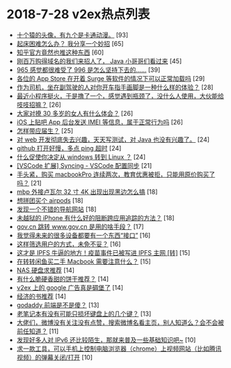 # 2018-7-28 v2ex热点列表

+ [十个猿的头像，有九个是卡通动漫。](https://www.v2ex.com/t/474936#reply93) [93]
+ [起床困难怎么办？ 我分享一个妙招](https://www.v2ex.com/t/474878#reply65) [65]
+ [知乎官方竟然也推这种东西](https://www.v2ex.com/t/474914#reply60) [60]
+ [刚百万购得域名的我们来招人了， Java 小哥哥们看过来](https://www.v2ex.com/t/474883#reply45) [45]
+ [965 感觉都很难受了 996 是怎么坚持下去的……](https://www.v2ex.com/t/474941#reply39) [39]
+ [各位的 App Store 在开着 Surge 等软件的情况下可以正常加载吗](https://www.v2ex.com/t/474837#reply29) [29]
+ [作为司机，坐在副驾驶的人对你开车指手画脚是一种什么样的体验？](https://www.v2ex.com/t/474855#reply28) [28]
+ [最近小程序挺火，于是撸了一个，感觉遇到瓶颈了，没什么人使用，大伙能给吱吱招嘛？](https://www.v2ex.com/t/474893#reply26) [26]
+ [大家对撩 30 多岁的女人有什么体会？](https://www.v2ex.com/t/474957#reply26) [26]
+ [iOS 上贴吧 App 后台发送 IMEI 等信息，属于正常行为吗](https://www.v2ex.com/t/474872#reply26) [26]
+ [怎样带应届生？](https://www.v2ex.com/t/474866#reply25) [25]
+ [对 web 开发彻底失去兴趣，天天写测试，对 Java 也没有兴趣了。](https://www.v2ex.com/t/474926#reply24) [24]
+ [github 打开好慢，多点 ping 超时](https://www.v2ex.com/t/474928#reply24) [24]
+ [什么促使你决定从 windows 转到 Linux ？](https://www.v2ex.com/t/474958#reply24) [24]
+ [[VSCode 扩展] Syncing - VSCode 配置同步](https://www.v2ex.com/t/474888#reply21) [21]
+ [手头紧，购买 macbookPro 连续两次，教育优惠被拒，只能用原价购买了吗？](https://www.v2ex.com/t/474934#reply21) [21]
+ [mbp 外接卢瓦尔 32 寸 4K 出现出现黑边怎么搞](https://www.v2ex.com/t/474908#reply18) [18]
+ [想拼团买个 airpods](https://www.v2ex.com/t/474919#reply18) [18]
+ [发现一个不错的导航网站](https://www.v2ex.com/t/474839#reply18) [18]
+ [未越狱的 iPhone 有什么好的阻断跨应用追踪的方法？](https://www.v2ex.com/t/474848#reply18) [18]
+ [gov.cn 跳转 www.gov.cn 是用的啥手段？](https://www.v2ex.com/t/474854#reply17) [17]
+ [我觉得未来的很多设备都要有一个东西“接口”](https://www.v2ex.com/t/474916#reply16) [16]
+ [这样筛选用户的方式，未免不妥？](https://www.v2ex.com/t/474950#reply16) [16]
+ [这才是 IPFS 牛逼的地方！疫苗事件已被写进 IPFS 主网 [转]](https://www.v2ex.com/t/474952#reply15) [15]
+ [在转转闲鱼买二手 Macbook 需要注意什么？](https://www.v2ex.com/t/474851#reply15) [15]
+ [NAS 硬盘求推荐](https://www.v2ex.com/t/474911#reply14) [14]
+ [有什么脆硬香甜的饼干推荐？](https://www.v2ex.com/t/474940#reply14) [14]
+ [v2ex 上的 google 广告真是碉堡了](https://www.v2ex.com/t/474949#reply14) [14]
+ [经济的书推荐](https://www.v2ex.com/t/474844#reply14) [14]
+ [godaddy 前端是不是傻？](https://www.v2ex.com/t/474838#reply13) [13]
+ [老笔记本有没有可能只损坏键盘上的几个键？](https://www.v2ex.com/t/474846#reply13) [13]
+ [大佬们，微博没有关注没有点赞，搜索微博名看主页，别人知道么？会不会被前任知道？](https://www.v2ex.com/t/474909#reply11) [11]
+ [发现好多人对 IPv6 还比较陌生，那就来普及一些基础知识吧~](https://www.v2ex.com/t/474951#reply10) [10]
+ [求一款工具，可以手机上控制电脑浏览器（chrome）上视频网站（比如腾讯视频）的弹幕关闭/打开](https://www.v2ex.com/t/474871#reply10) [10]
